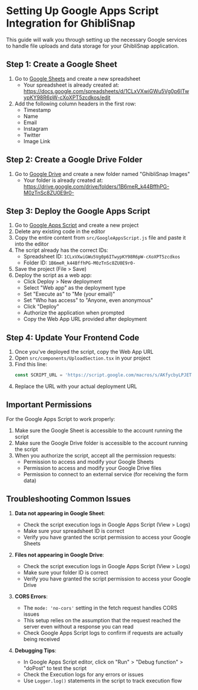 
# Setting Up Google Apps Script Integration for GhibliSnap

This guide will walk you through setting up the necessary Google services to handle file uploads and data storage for your GhibliSnap application.

## Step 1: Create a Google Sheet

1. Go to [Google Sheets](https://sheets.google.com) and create a new spreadsheet
   - Your spreadsheet is already created at: https://docs.google.com/spreadsheets/d/1CLxVXwiGWu5Vg0p6ITwypKY98R6pW-cXoXPT5zcdkos/edit
2. Add the following column headers in the first row:
   - Timestamp
   - Name
   - Email
   - Instagram
   - Twitter
   - Image Link

## Step 2: Create a Google Drive Folder

1. Go to [Google Drive](https://drive.google.com) and create a new folder named "GhibliSnap Images"
   - Your folder is already created at: https://drive.google.com/drive/folders/1B6meR_k44BffhPG-M0zTnSc8ZU0E9r0-

## Step 3: Deploy the Google Apps Script

1. Go to [Google Apps Script](https://script.google.com) and create a new project
2. Delete any existing code in the editor
3. Copy the entire content from `src/GoogleAppsScript.js` file and paste it into the editor
4. The script already has the correct IDs:
   - Spreadsheet ID: `1CLxVXwiGWu5Vg0p6ITwypKY98R6pW-cXoXPT5zcdkos`
   - Folder ID: `1B6meR_k44BffhPG-M0zTnSc8ZU0E9r0-`
5. Save the project (File > Save)
6. Deploy the script as a web app:
   - Click Deploy > New deployment
   - Select "Web app" as the deployment type
   - Set "Execute as" to "Me (your email)"
   - Set "Who has access" to "Anyone, even anonymous"
   - Click "Deploy"
   - Authorize the application when prompted
   - Copy the Web App URL provided after deployment

## Step 4: Update Your Frontend Code

1. Once you've deployed the script, copy the Web App URL
2. Open `src/components/UploadSection.tsx` in your project
3. Find this line:
   ```javascript
   const SCRIPT_URL = 'https://script.google.com/macros/s/AKfycbyLPJETcwSCbxRd8oGgPZhNR6CNGqWXcfFjXrUbdyiAhiZhx__-ck5wUYqEr9JvI98i/exec';
   ```
4. Replace the URL with your actual deployment URL

## Important Permissions

For the Google Apps Script to work properly:
1. Make sure the Google Sheet is accessible to the account running the script
2. Make sure the Google Drive folder is accessible to the account running the script
3. When you authorize the script, accept all the permission requests:
   - Permission to access and modify your Google Sheets
   - Permission to access and modify your Google Drive files
   - Permission to connect to an external service (for receiving the form data)

## Troubleshooting Common Issues

1. **Data not appearing in Google Sheet**: 
   - Check the script execution logs in Google Apps Script (View > Logs)
   - Make sure your spreadsheet ID is correct
   - Verify you have granted the script permission to access your Google Sheets

2. **Files not appearing in Google Drive**:
   - Check the script execution logs in Google Apps Script (View > Logs)
   - Make sure your folder ID is correct
   - Verify you have granted the script permission to access your Google Drive

3. **CORS Errors**:
   - The `mode: 'no-cors'` setting in the fetch request handles CORS issues
   - This setup relies on the assumption that the request reached the server even without a response you can read
   - Check Google Apps Script logs to confirm if requests are actually being received

4. **Debugging Tips**:
   - In Google Apps Script editor, click on "Run" > "Debug function" > "doPost" to test the script
   - Check the Execution logs for any errors or issues
   - Use `Logger.log()` statements in the script to track execution flow
